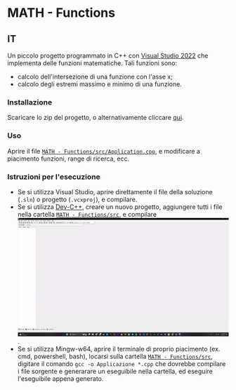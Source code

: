# MATH - Functions

## IT

Un piccolo progetto programmato in C++ con [Visual Studio 2022](https://visualstudio.microsoft.com/it/vs/) che implementa delle funzioni matematiche.
Tali funzioni sono:
- calcolo dell'intersezione di una funzione con l'asse x;
- calcolo degli estremi massimo e minimo di una funzione.

### Installazione

Scaricare lo zip del progetto, o alternativamente cliccare [qui](https://github.com/ErPincioNudo/MATH-Functions/archive/refs/heads/master.zip).

### Uso
Aprire il file [`MATH - Functions/src/Application.cpp`](https://github.com/ErPincioNudo/MATH-Functions/blob/master/MATH%20-%20Functions/src/Application.cpp), e modificare a piacimento funzioni, range di ricerca, ecc.

### Istruzioni per l'esecuzione

- Se si utilizza Visual Studio, aprire direttamente il file della soluzione (`.sln`) o progetto (`.vcxproj`), e compilare.
- Se si utilizza [Dev-C++](https://www.bloodshed.net/), creare un nuovo progetto, aggiungere tutti i file nella cartella [`MATH - Functions/src`](https://github.com/ErPincioNudo/MATH-Functions/blob/master/MATH%20-%20Functions/src), e compilare ![Demonstration](/assets/gifs/devCpp.gif "Dev-C++ demonstratition").
- Se si utilizza Mingw-w64, aprire il terminale di proprio piacimento (ex. cmd, powershell, bash), locarsi sulla cartella [`MATH - Functions/src`](https://github.com/ErPincioNudo/MATH-Functions/blob/master/MATH%20-%20Functions/src), digitare il comando `gcc -o Applicazione *.cpp` che dovrebbe compilare i file sorgente e generarare un eseguibile nella cartella, ed eseguire l'eseguibile appena generato.
